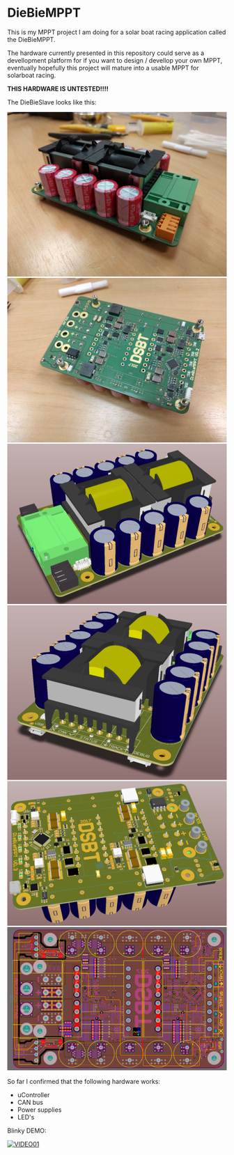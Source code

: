 # DieBieMPPT
This is my MPPT project I am doing for a solar boat racing application called the DieBieMPPT. 

The hardware currently presented in this repository could serve as a devellopment platform for if you want to design / devellop your own MPPT, eventually hopefully this project will mature into a usable MPPT for solarboat racing.

<b>THIS HARDWARE IS UNTESTED!!!!</b>

The DieBieSlave looks like this:

![alt text](Binaries/Images/PCB_Picture02.jpg "DieBieMPPT V0.3 TopView")
![alt text](Binaries/Images/PCB_Picture01.jpg "DieBieMPPT V0.3 BottomView")
![alt text](Binaries/Images/PCB_Render01.png "DieBieMPPT V0.3 TopView render")
![alt text](Binaries/Images/PCB_Render02.png "DieBieMPPT V0.3 TopView render")
![alt text](Binaries/Images/PCB_Render03.png "DieBieMPPT V0.3 BottomView render")
![alt text](Binaries/Images/PCB_Layers01.png "DieBieMPPT V0.3 PCB Layers")

So far I confirmed that the following hardware works:
* uController
* CAN bus
* Power supplies
* LED's

Blinky DEMO:

[![VIDEO01](http://img.youtube.com/vi/pWleKgEXGrc/0.jpg)](http://www.youtube.com/watch?v=pWleKgEXGrc)
